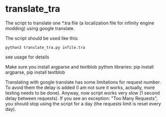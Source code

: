 # translate_tra
The script to translate one \*.tra file (a localization file for infinity engine modding) using google translate.

The script should be used like this:
```
python3 translate_tra.py infile.tra
```
see usage for details

Make sure you install argparse and textblob python libraries: pip install argparse, pip install textblob

Translating with google translate has some limitations for request number. To avoid them the delay is added (I am not sure it works, actually, more testing needs to be done). Anyway, now script works very slow (1 second delay between requests). If you see an exception: "Too Many Requests", you should stop using the script for a day (the requests limit is reset every day).
